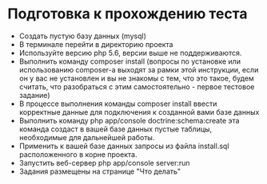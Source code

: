 Подготовка к прохождению теста
==============================

* Создать пустую базу данных (mysql)
* В терминале перейти в директорию проекта
* Используйте версию php 5.6, версии выше не поддерживаются.
* Выполнить команду composer install (вопросы по установке или использованию composer-а выходят за рамки этой инструкции, если он у вас не установлен и вы не знакомы с тем, что это такое, будем считать, что разобраться с этим самостоятельно - первое тестовое задание)
* В процессе выполнения команды composer install ввести корректные данные для подключения к созданной вами базе данных
* Выполнить команду php app/console doctrine:schema:create эта команда создаст в вашей базе данных пустые таблицы, необходимые для дальнейшей работы.
* Применить к вашей базе данных запросы из файла install.sql расположенного в корне проекта.
* Запустить веб-сервер php app/console server:run
* Задания размещены на странице "Что делать"
